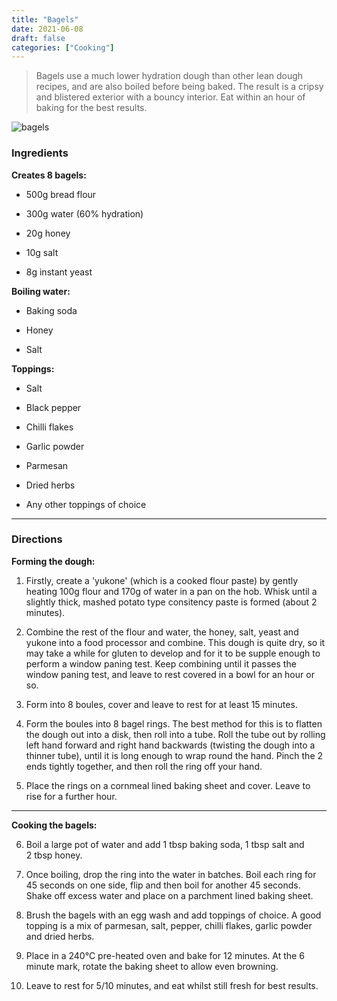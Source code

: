 ```yaml
---
title: "Bagels"
date: 2021-06-08
draft: false
categories: ["Cooking"]
---
```


> Bagels use a much lower hydration dough than other lean dough recipes, and are also boiled before being baked. The result is a cripsy and blistered exterior with a bouncy interior. Eat within an hour of baking for the best results.

![bagels](/bagels.jpg)

### Ingredients

**Creates 8 bagels:**
- 500g bread flour

- 300g water (60% hydration)

- 20g honey

- 10g salt

- 8g instant yeast

**Boiling water:**
- Baking soda

- Honey

- Salt

**Toppings:**
- Salt

- Black pepper

- Chilli flakes

- Garlic powder

- Parmesan

- Dried herbs

- Any other toppings of choice
___

### Directions

**Forming the dough:**

1. Firstly, create a 'yukone' (which is a cooked flour paste) by gently heating 100g flour and 170g of water in a pan on the hob. Whisk until a slightly thick, mashed potato type consitency paste is formed (about 2 minutes).

2. Combine the rest of the flour and water, the honey, salt, yeast and yukone into a food processor and combine. This dough is quite dry, so it may take a while for gluten to develop and for it to be supple enough to perform a window paning test. Keep combining until it passes the window paning test, and leave to rest covered in a bowl for an hour or so.

3. Form into 8 boules, cover and leave to rest for at least 15 minutes. 

4. Form the boules into 8 bagel rings. The best method for this is to flatten the dough out into a disk, then roll into a tube. Roll the tube out by rolling left hand forward and right hand backwards (twisting the dough into a thinner tube), until it is long enough to wrap round the hand. Pinch the 2 ends tightly together, and then roll the ring off your hand. 

5. Place the rings on a cornmeal lined baking sheet and cover. Leave to rise for a further hour. 

___

**Cooking the bagels:**

6. Boil a large pot of water and add 1 tbsp baking soda, 1 tbsp salt and 2 tbsp honey. 

7. Once boiling, drop the ring into the water in batches. Boil each ring for 45 seconds on one side, flip and then boil for another 45 seconds. Shake off excess water and place on a parchment lined baking sheet.

8. Brush the bagels with an egg wash and add toppings of choice. A good topping is a mix of parmesan, salt, pepper, chilli flakes, garlic powder and dried herbs.

9. Place in a 240°C pre-heated oven and bake for 12 minutes. At the 6 minute mark, rotate the baking sheet to allow even browning. 

10. Leave to rest for 5/10 minutes, and eat whilst still fresh for best results. 